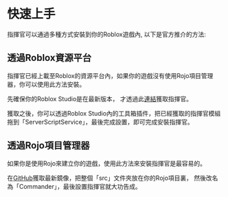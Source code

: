 # 快速上手

指揮官可以通過多種方式安裝到你的Roblox遊戲內, 以下是官方推介的方法:

## 透過Roblox資源平台

指揮官已經上載至Roblox的資源平台內，如果你的遊戲沒有使用Rojo項目管理器，你可以使用此方法安裝。

先確保你的Roblox Studio是在最新版本， 才透過此[連結](https://www.roblox.com/library/6648688759/Commander-4)獲取指揮官。

獲取之後，你可以透過Roblox Studio內的工具箱插件，把已經獲取的指揮官模組拖到「ServerScriptService」，最後完成設置，即可完成安裝指揮官。

## 透過Rojo項目管理器

如果你是使用Rojo來建立你的遊戲，使用此方法來安裝指揮官是最容易的。

在[GitHub](https://github.com/7kayoh/commander)獲取最新鏡像，把整個「src」文件夾放在你的Rojo項目裏， 然後改名為「Commander」，最後設置指揮官就大功告成。